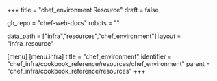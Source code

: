 +++
title = "chef_environment Resource"
draft = false

gh_repo = "chef-web-docs"
robots = ""

data_path = ["infra","resources","chef_environment"]
layout = "infra_resource"


[menu]
  [menu.infra]
    title = "chef_environment"
    identifier = "chef_infra/cookbook_reference/resources/chef_environment"
    parent = "chef_infra/cookbook_reference/resources"
+++

<!-- The contents of this page are automatically generated from the chef_environment.yaml file in the data directory. -->
<!-- To suggest a change, edit the https://github.com/chef/chef/blob/master/lib/chef/resource/chef_environment.rb file
      and submit a pull request to the https://github.com/chef/chef repository. -->

